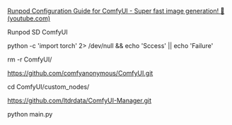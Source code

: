 [Runpod Configuration Guide for ComfyUI - Super fast image generation! 🚀 (youtube.com)](https://www.youtube.com/watch?v=JQNc2I-LAlM&list=WL&index=11)

Runpod SD ComfyUI

python -c 'import torch' 2> /dev/null && echo 'Sccess' || echo 'Failure'

rm  -r  ComfyUI/

https://github.com/comfyanonymous/ComfyUI.git

cd ComfyUI/custom_nodes/

https://github.com/ltdrdata/ComfyUI-Manager.git

python main.py